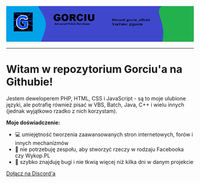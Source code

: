 <div align="center">
  <img src="https://raw.githubusercontent.com/gorciu-official/gorciu-official/main/banner.png">
</div>

---

# Witam w repozytorium Gorciu'a na Githubie!

Jestem deweloperem PHP, HTML, CSS i JavaScript - są to moje ulubione języki, ale potrafię również pisać w VBS, Batch, Java, C++ i wielu innych (jednak wyjątkowo rzadko z nich korzystam).

**Moje doświadczenie:**
- 💻 umiejętność tworzenia zaawansowanych stron internetowych, forów i innych mechanizmów
- 🤖 nie potrzebuję zespołu, aby stworzyć rzeczy w rodzaju Facebooka czy Wykop.PL
- 🦠 szybko znajduję bugi i nie tkwią więcej niż kilka dni w danym projekcie

<a href="https://discord.gg/6Sw99GQHfv">Dołącz na Discord'a</a>
